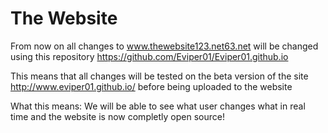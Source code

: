 # The Website
From now on all changes to www.thewebsite123.net63.net will be changed using this repository https://github.com/Eviper01/Eviper01.github.io

This means that all changes will be tested on the beta version of the site http://www.eviper01.github.io/ before being uploaded to the website

What this means:
We will be able to see what user changes what in real time and the website is now completly open source!
